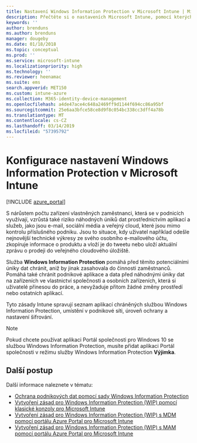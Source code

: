 ```yaml
---
title: Nastavení Windows Information Protection v Microsoft Intune | Microsoft Intune
description: Přečtěte si o nastaveních Microsoft Intune, pomocí kterých můžete spravovat Windows Information Protection.
keywords: ''
author: brenduns
ms.author: brenduns
manager: dougeby
ms.date: 01/18/2018
ms.topic: conceptual
ms.prod: ''
ms.service: microsoft-intune
ms.localizationpriority: high
ms.technology: ''
ms.reviewer: heenamac
ms.suite: ems
search.appverid: MET150
ms.custom: intune-azure
ms.collection: M365-identity-device-management
ms.openlocfilehash: a4de47ace4c648a2469ff9d1144f694cc86a95bf
ms.sourcegitcommit: 25e6aa3bfce58ce8d9f8c054bc338cc3dff4a78b
ms.translationtype: MT
ms.contentlocale: cs-CZ
ms.lasthandoff: 03/14/2019
ms.locfileid: "57395792"
---
```

# <a name="how-to-configure-windows-information-protection-in-microsoft-intune"></a>Konfigurace nastavení Windows Information Protection v Microsoft Intune

[!INCLUDE [azure_portal](./includes/azure_portal.md)]

S nárůstem počtu zařízení vlastněných zaměstnanci, která se v podnicích využívají, vzrůstá také riziko náhodných úniků dat prostřednictvím aplikací a služeb, jako jsou e-mail, sociální média a veřejný cloud, které jsou mimo kontrolu příslušného podniku. Jsou to situace, kdy uživatel například odešle nejnovější technické výkresy ze svého osobního e-mailového účtu, zkopíruje informace o produktu a vloží je do tweetu nebo uloží aktuální zprávu o prodeji do veřejného cloudového úložiště.

Služba **Windows Information Protection** pomáhá před těmito potenciálními úniky dat chránit, aniž by jinak zasahovala do činnosti zaměstnanců. Pomáhá také chránit podnikové aplikace a data před náhodnými úniky dat na zařízeních ve vlastnictví společnosti a osobních zařízeních, která si uživatelé přinesou do práce, a nevyžaduje přitom žádné změny prostředí nebo ostatních aplikací.

Tyto zásady Intune spravují seznam aplikací chráněných službou Windows Information Protection, umístění v podnikové síti, úroveň ochrany a nastavení šifrování.

>[!NOTE]
> Pokud chcete používat aplikaci Portál společnosti pro Windows 10 se službou Windows Information Protection, musíte přidat aplikaci Portál společnosti v režimu služby Windows Information Protection **Výjimka**. 

## <a name="next-steps"></a>Další postup
Další informace naleznete v tématu:
-  [Ochrana podnikových dat pomocí sady Windows Information Protection](https://technet.microsoft.com/itpro/windows/keep-secure/protect-enterprise-data-using-wip)
- [Vytvoření zásad pro Windows Information Protection (WIP) pomocí klasické konzoly pro Microsoft Intune](https://docs.microsoft.com/windows/threat-protection/windows-information-protection/create-wip-policy-using-intune)
- [Vytvoření zásad pro Windows Information Protection (WIP) s MDM pomocí portálu Azure Portal pro Microsoft Intune](https://docs.microsoft.com/windows/threat-protection/windows-information-protection/create-wip-policy-using-intune-azure)
- [Vytvoření zásad pro Windows Information Protection (WIP) s MAM pomocí portálu Azure Portal pro Microsoft Intune](https://docs.microsoft.com/windows/threat-protection/windows-information-protection/create-wip-policy-using-mam-intune-azure)

